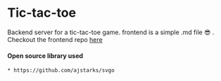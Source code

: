 # Tic-tac-toe

Backend server for a tic-tac-toe game. frontend is a simple .md file 😎 . Checkout the frontend repo [here](https://github.com/sridhar-sp/tic-tac-toe)


#### Open source library used
```
* https://github.com/ajstarks/svgo
```